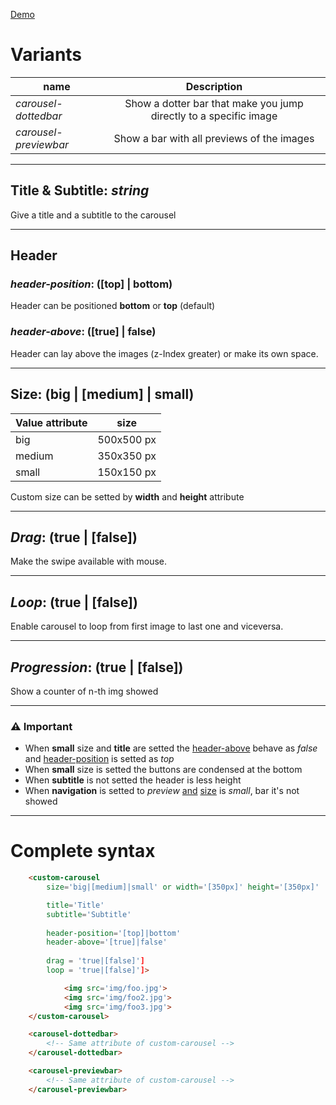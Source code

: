 
[Demo](https://edoardohorse.github.io/Carousel-customElement/)


# Variants
    
|name| Description|
|----------|:-------------:|
|*carousel-dottedbar*|Show a dotter bar that make you jump directly to a specific image
|*carousel-previewbar*|Show a bar with all previews of the images


---


## Title & Subtitle: *string*
Give a title and a subtitle to the carousel

---

## Header

### *header-position*: ([top] | bottom)
Header can be positioned **bottom** or **top** (default)

### *header-above*: ([true] | false)

Header can lay above the images (z-Index greater) or make its own space.

---

## Size: (big | [medium] | small)  
|Value attribute| size
|----------|:-------------:|
|big| 500x500 px|
|medium|350x350 px|
|small|150x150 px|

Custom size can be setted by **width** and **height** attribute

---

## *Drag*: (true | [false])

Make the swipe available with mouse. 

---

## *Loop*: (true | [false])

Enable carousel to loop from first image to last one and viceversa.


---

## *Progression*: (true | [false])

Show a counter of n-th img showed

---
### ⚠️ Important
- When **small** size and **title** are setted the [header-above](#header-above-true-false) behave as *false* and [header-position](#header-position-top-bottom) is setted as *top*
- When **small** size is setted the buttons are condensed at the bottom
- When **subtitle** is not setted the header is less height
- When **navigation** is setted to *preview* <u>and</u> [size](#size) is *small*, bar it's not showed

---


# Complete syntax

```html
    <custom-carousel
        size='big|[medium]|small' or width='[350px]' height='[350px]'

        title='Title'
        subtitle='Subtitle'
        
        header-position='[top]|bottom'
        header-above='[true]|false'
        
        drag = 'true|[false]']
        loop = 'true|[false]']>

            <img src='img/foo.jpg'>
            <img src='img/foo2.jpg'>
            <img src='img/foo3.jpg'>
    </custom-carousel>
```

```html
    <carousel-dottedbar> 
        <!-- Same attribute of custom-carousel -->
    </carousel-dottedbar>

    <carousel-previewbar> 
        <!-- Same attribute of custom-carousel -->
    </carousel-previewbar>

```
